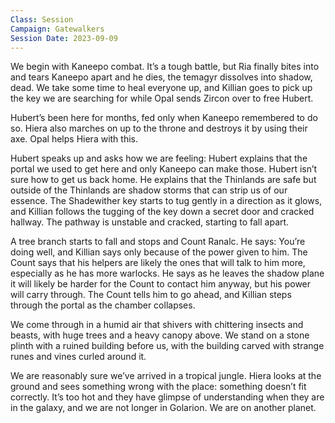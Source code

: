 ```yaml
---
Class: Session
Campaign: Gatewalkers
Session Date: 2023-09-09
---
```

We begin with Kaneepo combat. It’s a tough battle, but Ria finally bites into and tears Kaneepo apart and he dies, the temagyr dissolves into shadow, dead. We take some time to heal everyone up, and Killian goes to pick up the key we are searching for while Opal sends Zircon over to free Hubert.

Hubert’s been here for months, fed only when Kaneepo remembered to do so. Hiera also marches on up to the throne and destroys it by using their axe. Opal helps Hiera with this.

Hubert speaks up and asks how we are feeling: Hubert explains that the portal we used to get here and only Kaneepo can make those. Hubert isn’t sure how to get us back home. He explains that the Thinlands are safe but outside of the Thinlands are shadow storms that can strip us of our essence. The Shadewither key starts to tug gently in a direction as it glows, and Killian follows the tugging of the key down a secret door and cracked hallway. The pathway is unstable and cracked, starting to fall apart.

A tree branch starts to fall and stops and Count Ranalc. He says: You’re doing well, and Killian says only because of the power given to him. The Count says that his helpers are likely the ones that will talk to him more, especially as he has more warlocks. He says as he leaves the shadow plane it will likely be harder for the Count to contact him anyway, but his power will carry through. The Count tells him to go ahead, and Killian steps through the portal as the chamber collapses.

We come through in a humid air that shivers with chittering insects and beasts, with huge trees and a heavy canopy above. We stand on a stone plinth with a ruined building before us, with the building carved with strange runes and vines curled around it.

We are reasonably sure we’ve arrived in a tropical jungle. Hiera looks at the ground and sees something wrong with the place: something doesn’t fit correctly. It’s too hot and they have glimpse of understanding when they are in the galaxy, and we are not longer in Golarion. We are on another planet.